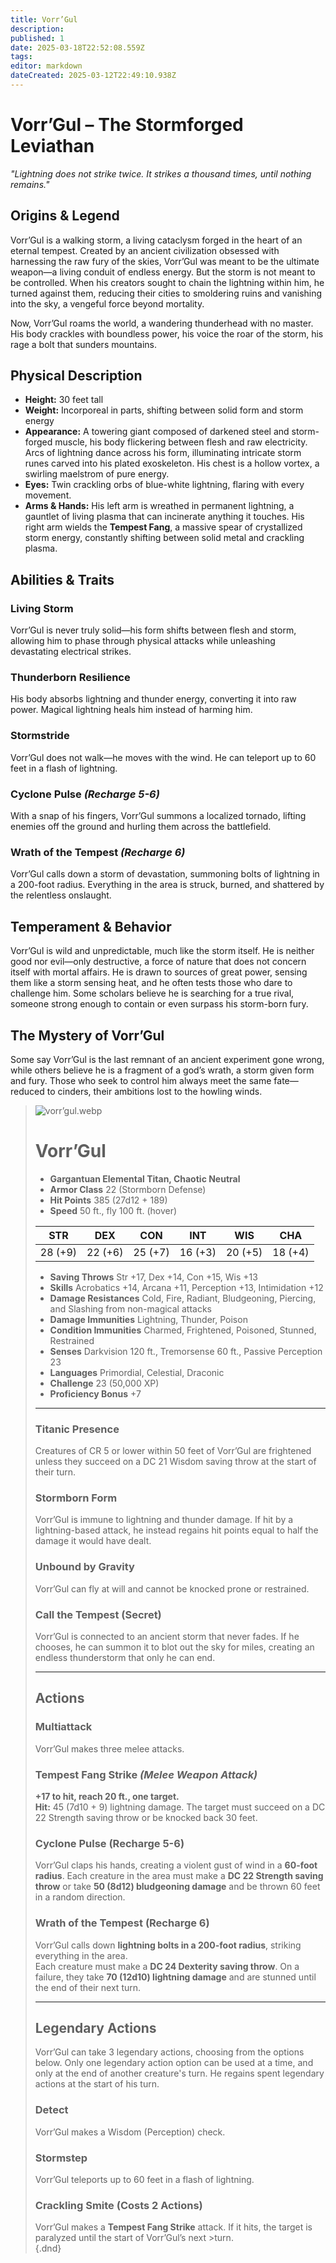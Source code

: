 ```yaml
---
title: Vorr’Gul
description: 
published: 1
date: 2025-03-18T22:52:08.559Z
tags: 
editor: markdown
dateCreated: 2025-03-12T22:49:10.938Z
---
```


# Vorr’Gul – The Stormforged Leviathan  
*"Lightning does not strike twice. It strikes a thousand times, until nothing remains."*  

## **Origins & Legend**  
Vorr’Gul is a walking storm, a living cataclysm forged in the heart of an eternal tempest. Created by an ancient civilization obsessed with harnessing the raw fury of the skies, Vorr’Gul was meant to be the ultimate weapon—a living conduit of endless energy. But the storm is not meant to be controlled. When his creators sought to chain the lightning within him, he turned against them, reducing their cities to smoldering ruins and vanishing into the sky, a vengeful force beyond mortality.  

Now, Vorr’Gul roams the world, a wandering thunderhead with no master. His body crackles with boundless power, his voice the roar of the storm, his rage a bolt that sunders mountains.  

## **Physical Description**  
- **Height:** 30 feet tall  
- **Weight:** Incorporeal in parts, shifting between solid form and storm energy  
- **Appearance:** A towering giant composed of darkened steel and storm-forged muscle, his body flickering between flesh and raw electricity. Arcs of lightning dance across his form, illuminating intricate storm runes carved into his plated exoskeleton. His chest is a hollow vortex, a swirling maelstrom of pure energy.  
- **Eyes:** Twin crackling orbs of blue-white lightning, flaring with every movement.  
- **Arms & Hands:** His left arm is wreathed in permanent lightning, a gauntlet of living plasma that can incinerate anything it touches. His right arm wields the **Tempest Fang**, a massive spear of crystallized storm energy, constantly shifting between solid metal and crackling plasma.  

## **Abilities & Traits**  
### **Living Storm**  
Vorr’Gul is never truly solid—his form shifts between flesh and storm, allowing him to phase through physical attacks while unleashing devastating electrical strikes.  

### **Thunderborn Resilience**  
His body absorbs lightning and thunder energy, converting it into raw power. Magical lightning heals him instead of harming him.  

### **Stormstride**  
Vorr’Gul does not walk—he moves with the wind. He can teleport up to 60 feet in a flash of lightning.  

### **Cyclone Pulse** *(Recharge 5-6)*  
With a snap of his fingers, Vorr’Gul summons a localized tornado, lifting enemies off the ground and hurling them across the battlefield.  

### **Wrath of the Tempest** *(Recharge 6)*  
Vorr’Gul calls down a storm of devastation, summoning bolts of lightning in a 200-foot radius. Everything in the area is struck, burned, and shattered by the relentless onslaught.  

## **Temperament & Behavior**  
Vorr’Gul is wild and unpredictable, much like the storm itself. He is neither good nor evil—only destructive, a force of nature that does not concern itself with mortal affairs. He is drawn to sources of great power, sensing them like a storm sensing heat, and he often tests those who dare to challenge him. Some scholars believe he is searching for a true rival, someone strong enough to contain or even surpass his storm-born fury.  

## **The Mystery of Vorr’Gul**  
Some say Vorr’Gul is the last remnant of an ancient experiment gone wrong, while others believe he is a fragment of a god’s wrath, a storm given form and fury. Those who seek to control him always meet the same fate—reduced to cinders, their ambitions lost to the howling winds.  

>![vorr’gul.webp](/characters/vorr’gul.webp)
># Vorr’Gul  
>- **Gargantuan Elemental Titan, Chaotic Neutral**  
>- **Armor Class** 22 (Stormborn Defense)  
>- **Hit Points** 385 (27d12 + 189)  
>- **Speed** 50 ft., fly 100 ft. (hover)  
>
>|STR|DEX|CON|INT|WIS|CHA|  
>|---|---|---|---|---|---|  
>|28 (+9)|22 (+6)|25 (+7)|16 (+3)|20 (+5)|18 (+4)|  
>
>- **Saving Throws** Str +17, Dex +14, Con +15, Wis +13  
>- **Skills** Acrobatics +14, Arcana +11, Perception +13, Intimidation +12  
>- **Damage Resistances** Cold, Fire, Radiant, Bludgeoning, Piercing, and Slashing from non-magical attacks  
>- **Damage Immunities** Lightning, Thunder, Poison  
>- **Condition Immunities** Charmed, Frightened, Poisoned, Stunned, Restrained  
>- **Senses** Darkvision 120 ft., Tremorsense 60 ft., Passive Perception 23  
>- **Languages** Primordial, Celestial, Draconic  
>- **Challenge** 23 (50,000 XP)  
>- **Proficiency Bonus** +7  
>
>---
>
>### **Titanic Presence**  
>Creatures of CR 5 or lower within 50 feet of Vorr’Gul are frightened unless they succeed on a DC 21 Wisdom saving throw at the start of their turn.  
>
>### **Stormborn Form**  
>Vorr’Gul is immune to lightning and thunder damage. If hit by a lightning-based attack, he instead regains hit points equal to half the damage it would have dealt.  
>
>### **Unbound by Gravity**  
>Vorr’Gul can fly at will and cannot be knocked prone or restrained.  
>
>### **Call the Tempest (Secret)**  
>Vorr’Gul is connected to an ancient storm that never fades. If he chooses, he can summon it to blot out the sky for miles, creating an endless thunderstorm that only he can end.  
>
>---
>
>## **Actions**  
>### **Multiattack**  
>Vorr’Gul makes three melee attacks.  
>
>### **Tempest Fang Strike** *(Melee Weapon Attack)*  
>**+17 to hit, reach 20 ft., one target.**  
>**Hit:** 45 (7d10 + 9) lightning damage. The target must succeed on a DC 22 Strength saving throw or be knocked back 30 feet.  
>
>### **Cyclone Pulse (Recharge 5-6)**  
>Vorr’Gul claps his hands, creating a violent gust of wind in a **60-foot radius**. Each creature in the area must make a **DC 22 Strength saving throw** or take **50 (8d12) bludgeoning damage** and be thrown 60 feet in a random direction.  
>
>### **Wrath of the Tempest (Recharge 6)**  
>Vorr’Gul calls down **lightning bolts in a 200-foot radius**, striking everything in the area.  
>Each creature must make a **DC 24 Dexterity saving throw**. On a failure, they take **70 (12d10) lightning damage** and are stunned until the end of their next turn.  
>
>---
>
>## **Legendary Actions**  
>Vorr’Gul can take 3 legendary actions, choosing from the options below. Only one legendary action option can be used at a time, and only at the end of another creature's turn. He regains spent legendary actions at the start of his turn.  
>
>### **Detect**  
>Vorr’Gul makes a Wisdom (Perception) check.  
>
>### **Stormstep**  
>Vorr’Gul teleports up to 60 feet in a flash of lightning.  
>
>### **Crackling Smite (Costs 2 Actions)**  
>Vorr’Gul makes a **Tempest Fang Strike** attack. If it hits, the target is paralyzed until the start of Vorr’Gul’s next >turn.  
>{.dnd}
